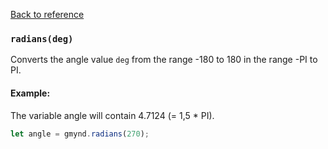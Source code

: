 [Back to reference](../README.md)

### `radians(deg)`
Converts the angle value `deg` from the range -180 to 180 in the range -PI to PI.

#### Example:

The variable angle will contain 4.7124 (= 1,5 * PI).
```javascript
let angle = gmynd.radians(270);
```

